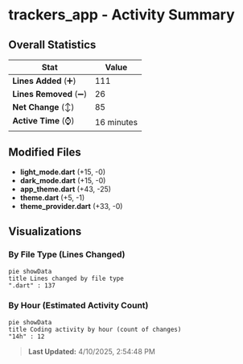 # trackers_app - Activity Summary 

## Overall Statistics

| Stat                   | Value                                                             |
| ---------------------- | ----------------------------------------------------------------- |
| **Lines Added** (➕)   | 111                                          |
| **Lines Removed** (➖) | 26                                        |
| **Net Change** (↕)    | 85                |
| **Active Time** (⌚)   | 16 minutes |


## Modified Files
- **light_mode.dart** (+15, -0)
- **dark_mode.dart** (+15, -0)
- **app_theme.dart** (+43, -25)
- **theme.dart** (+5, -1)
- **theme_provider.dart** (+33, -0)

## Visualizations

### By File Type (Lines Changed)

```mermaid
pie showData
title Lines changed by file type
".dart" : 137
```

### By Hour (Estimated Activity Count)

```mermaid
pie showData
title Coding activity by hour (count of changes)
"14h" : 12
```


> **Last Updated:** 4/10/2025, 2:54:48 PM